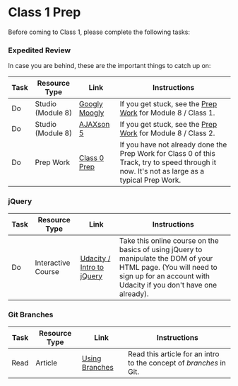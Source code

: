 

# Class 1 Prep

Before coming to Class 1, please complete the following tasks:

### Expedited Review

In case you are behind, these are the important things to catch up on:

Task | Resource Type | Link | Instructions
-----|---------------|------|-------------
Do | Studio (Module 8) | <a href="../../../../cs50/unit3-web/module8/materials/studios/googlymoogly" target="_blank">Googly Moogly</a> | If you get stuck, see the <a href="../../../../cs50/unit3-web/module8/materials/class1-prep" target="_blank">Prep Work</a> for Module 8 / Class 1.
Do | Studio (Module 8) | <a href="../../../../cs50/unit3-web/module8/materials/studios/ajaxson-5" target="_blank">AJAXson 5</a> | If you get stuck, see the <a href="../../../../cs50/unit3-web/module8/materials/class2-prep" target="_blank">Prep Work</a> for Module 8 / Class 2.
Do | Prep Work | <a href="../class0-prep" target="_blank">Class 0 Prep</a> | If you have not already done the Prep Work for Class 0 of this Track, try to speed through it now. It's not as large as a typical Prep Work.

### jQuery
Task | Resource Type | Link | Instructions
-----|---------------|------|-------------
Do | Interactive Course | <a href="https://www.udacity.com/course/intro-to-jquery--ud245" target="_blank">Udacity / Intro to jQuery</a> | Take this online course on the basics of using jQuery to manipulate the DOM of your HTML page. (You will need to sign up for an account with Udacity if you don't have one already).

### Git Branches
Task | Resource Type | Link | Instructions
-----|---------------|------|-------------
Read | Article | <a href="https://www.atlassian.com/git/tutorials/using-branches/" target="_blank">Using Branches</a> | Read this article for an intro to the concept of *branches* in Git.
